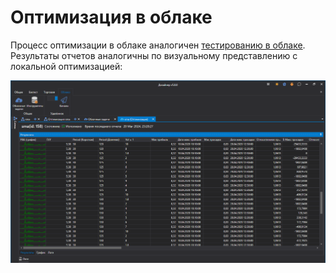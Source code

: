 # Оптимизация в облаке

Процесс оптимизации в облаке аналогичен [тестированию в облаке](Designer_Backtesting_Cloud.md). Результаты отчетов аналогичны по визуальному представлению с локальной оптимизацией:

![Designer Optimization Cloud 00](../images/Designer_Optimization_Cloud_00.png)